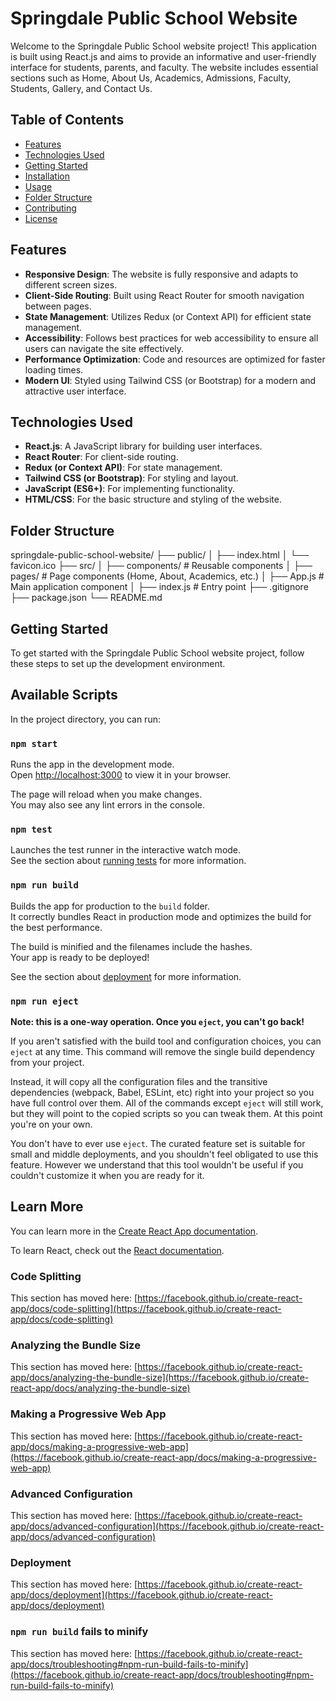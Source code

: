 # Springdale Public School Website

Welcome to the Springdale Public School website project! This application is built using React.js and aims to provide an informative and user-friendly interface for students, parents, and faculty. The website includes essential sections such as Home, About Us, Academics, Admissions, Faculty, Students, Gallery, and Contact Us.

## Table of Contents

- [Features](#features)
- [Technologies Used](#technologies-used)
- [Getting Started](#getting-started)
- [Installation](#installation)
- [Usage](#usage)
- [Folder Structure](#folder-structure)
- [Contributing](#contributing)
- [License](#license)

## Features

- **Responsive Design**: The website is fully responsive and adapts to different screen sizes.
- **Client-Side Routing**: Built using React Router for smooth navigation between pages.
- **State Management**: Utilizes Redux (or Context API) for efficient state management.
- **Accessibility**: Follows best practices for web accessibility to ensure all users can navigate the site effectively.
- **Performance Optimization**: Code and resources are optimized for faster loading times.
- **Modern UI**: Styled using Tailwind CSS (or Bootstrap) for a modern and attractive user interface.

## Technologies Used

- **React.js**: A JavaScript library for building user interfaces.
- **React Router**: For client-side routing.
- **Redux (or Context API)**: For state management.
- **Tailwind CSS (or Bootstrap)**: For styling and layout.
- **JavaScript (ES6+)**: For implementing functionality.
- **HTML/CSS**: For the basic structure and styling of the website.

## Folder Structure
springdale-public-school-website/
├── public/
│   ├── index.html
│   └── favicon.ico
├── src/
│   ├── components/         # Reusable components
│   ├── pages/             # Page components (Home, About, Academics, etc.)
│   ├── App.js             # Main application component
│   ├── index.js           # Entry point
├── .gitignore
├── package.json
└── README.md

## Getting Started

To get started with the Springdale Public School website project, follow these steps to set up the development environment.


## Available Scripts

In the project directory, you can run:

### `npm start`

Runs the app in the development mode.\
Open [http://localhost:3000](http://localhost:3000) to view it in your browser.

The page will reload when you make changes.\
You may also see any lint errors in the console.

### `npm test`

Launches the test runner in the interactive watch mode.\
See the section about [running tests](https://facebook.github.io/create-react-app/docs/running-tests) for more information.

### `npm run build`

Builds the app for production to the `build` folder.\
It correctly bundles React in production mode and optimizes the build for the best performance.

The build is minified and the filenames include the hashes.\
Your app is ready to be deployed!

See the section about [deployment](https://facebook.github.io/create-react-app/docs/deployment) for more information.

### `npm run eject`

**Note: this is a one-way operation. Once you `eject`, you can't go back!**

If you aren't satisfied with the build tool and configuration choices, you can `eject` at any time. This command will remove the single build dependency from your project.

Instead, it will copy all the configuration files and the transitive dependencies (webpack, Babel, ESLint, etc) right into your project so you have full control over them. All of the commands except `eject` will still work, but they will point to the copied scripts so you can tweak them. At this point you're on your own.

You don't have to ever use `eject`. The curated feature set is suitable for small and middle deployments, and you shouldn't feel obligated to use this feature. However we understand that this tool wouldn't be useful if you couldn't customize it when you are ready for it.

## Learn More

You can learn more in the [Create React App documentation](https://facebook.github.io/create-react-app/docs/getting-started).

To learn React, check out the [React documentation](https://reactjs.org/).

### Code Splitting

This section has moved here: [https://facebook.github.io/create-react-app/docs/code-splitting](https://facebook.github.io/create-react-app/docs/code-splitting)

### Analyzing the Bundle Size

This section has moved here: [https://facebook.github.io/create-react-app/docs/analyzing-the-bundle-size](https://facebook.github.io/create-react-app/docs/analyzing-the-bundle-size)

### Making a Progressive Web App

This section has moved here: [https://facebook.github.io/create-react-app/docs/making-a-progressive-web-app](https://facebook.github.io/create-react-app/docs/making-a-progressive-web-app)

### Advanced Configuration

This section has moved here: [https://facebook.github.io/create-react-app/docs/advanced-configuration](https://facebook.github.io/create-react-app/docs/advanced-configuration)

### Deployment

This section has moved here: [https://facebook.github.io/create-react-app/docs/deployment](https://facebook.github.io/create-react-app/docs/deployment)

### `npm run build` fails to minify

This section has moved here: [https://facebook.github.io/create-react-app/docs/troubleshooting#npm-run-build-fails-to-minify](https://facebook.github.io/create-react-app/docs/troubleshooting#npm-run-build-fails-to-minify)









